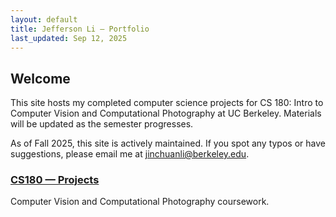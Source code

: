```yaml
---
layout: default
title: Jefferson Li — Portfolio
last_updated: Sep 12, 2025
---
```


<section class="hero">
  <h1>Welcome</h1>
  <p class="muted">
    This site hosts my completed computer science projects for CS 180: Intro to Computer Vision and Computational Photography at UC Berkeley. Materials will be updated as the semester progresses.
  </p>
  <p class="muted">
    As of Fall 2025, this site is actively maintained. If you spot any typos or have suggestions, please email me at <a href="mailto:jinchuanli@berkeley.edu">jinchuanli@berkeley.edu</a>.
  </p>
</section>

<section class="grid">
  <article class="card">
    <h3><a href="{{ '/cs180/' | relative_url }}">CS180 — Projects</a></h3>
    <div class="desc">Computer Vision and Computational Photography coursework.</div>
  </article>
</section>
